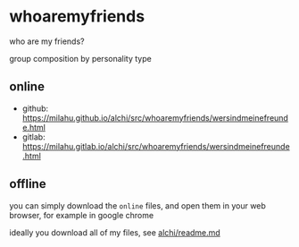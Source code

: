 # whoaremyfriends

who are my friends?

group composition by personality type

## online

* github: https://milahu.github.io/alchi/src/whoaremyfriends/wersindmeinefreunde.html
* gitlab: https://milahu.gitlab.io/alchi/src/whoaremyfriends/wersindmeinefreunde.html

## offline

you can simply download the `online` files, and open them in your web browser, for example in google chrome

ideally you download all of my files, see [alchi/readme.md](../readme.md)  
